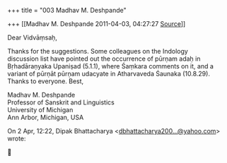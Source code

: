 +++
title = "003 Madhav M. Deshpande"

+++
[[Madhav M. Deshpande	2011-04-03, 04:27:27 [Source](https://groups.google.com/g/bvparishat/c/7NY5SEvADjY)]]



Dear Vidvāṃsaḥ,

Thanks for the suggestions. Some colleagues on the Indology  
discussion list have pointed out the occurrence of pūrṇam adaḥ in  
Bṛhadāraṇyaka Upaniṣad (5.1.1), where Śaṃkara comments on it, and a  
variant of pūrṇāt pūrṇam udacyate in Atharvaveda Śaunaka (10.8.29).  
Thanks to everyone. Best,

Madhav M. Deshpande  
Professor of Sanskrit and Linguistics  
University of Michigan  
Ann Arbor, Michigan, USA

On 2 Apr, 12:22, Dipak Bhattacharya \<[dbhattacharya200...@yahoo.com]()\>  
wrote:



